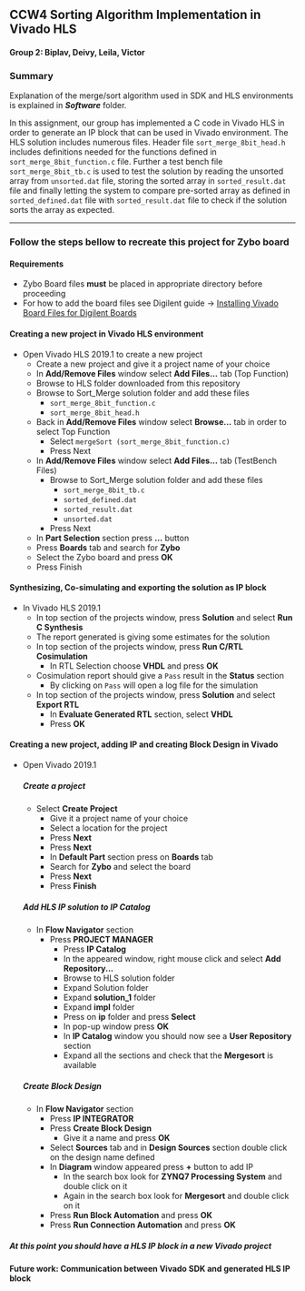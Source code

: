 ## CCW4 Sorting Algorithm Implementation in Vivado HLS
#### Group 2: Biplav, Deivy, Leila, Victor
 
### Summary
Explanation of the merge/sort algorithm used in SDK and HLS environments is explained in ***Software*** folder.

In this assignment, our group has implemented a C code in Vivado HLS in order to generate an IP block that can be used in Vivado environment.
The HLS solution includes numerous files. Header file `sort_merge_8bit_head.h` includes definitions needed for the functions defined in `sort_merge_8bit_function.c` file.
Further a test bench file `sort_merge_8bit_tb.c` is used to test the solution by reading the unsorted array from `unsorted.dat` file, 
storing the sorted array in `sorted_result.dat` file and finally letting the system to compare pre-sorted array as defined 
in `sorted_defined.dat` file with `sorted_result.dat` file to check if the solution sorts the array as expected.
 
---
### Follow the steps bellow to recreate this project for Zybo board

#### Requirements

- Zybo Board files **must** be placed in appropriate directory before proceeding
- For how to add the board files see Digilent guide -> [Installing Vivado Board Files for Digilent Boards](https://reference.digilentinc.com/reference/software/vivado/board-files?redirect=1)


#### Creating a new project in Vivado HLS environment

- Open Vivado HLS 2019.1 to create a new project
  - Create a new project and give it a project name of your choice
  - In **Add/Remove Files** window select **Add Files...** tab (Top Function)
  - Browse to HLS folder downloaded from this repository
  - Browse to Sort_Merge solution folder and add these files
    - `sort_merge_8bit_function.c`
    - `sort_merge_8bit_head.h`
  - Back in **Add/Remove Files** window select **Browse...** tab in order to select Top Function
      - Select `mergeSort (sort_merge_8bit_function.c)`
    - Press Next
  - In **Add/Remove Files** window select **Add Files...** tab (TestBench Files)
    - Browse to Sort_Merge solution folder and add these files
      - `sort_merge_8bit_tb.c`
      - `sorted_defined.dat`
      - `sorted_result.dat`
      - `unsorted.dat`
    - Press Next
  - In **Part Selection** section press **...** button
  - Press **Boards** tab and search for **Zybo**
  - Select the Zybo board and press **OK**
  - Press Finish


#### Synthesizing, Co-simulating and exporting the solution as IP block 

- In Vivado HLS 2019.1
  - In top section of the projects window, press **Solution** and select **Run C Synthesis**
  - The report generated is giving some estimates for the solution
  - In top section of the projects window, press **Run C/RTL Cosimulation**
    - In RTL Selection choose **VHDL** and press **OK**
  - Cosimulation report should give a `Pass` result in the **Status** section
    - By clicking on `Pass` will open a log file for the simulation
  - In top section of the projects window, press **Solution** and select **Export RTL**
    - In **Evaluate Generated RTL** section, select **VHDL** 
    - Press **OK**


#### Creating a new project, adding IP and creating Block Design in Vivado

- Open Vivado 2019.1
  
  ##### Create a project
  - Select **Create Project**
      - Give it a project name of your choice
      - Select a location for the project
    - Press **Next**
    - Press **Next**
    - In **Default Part** section press on **Boards** tab
    - Search for **Zybo** and select the board
    - Press **Next**
    - Press **Finish**
  
  ##### Add HLS IP solution to IP Catalog
  - In **Flow Navigator** section
    - Press **PROJECT MANAGER**
      - Press **IP Catalog**
      - In the appeared window, right mouse click and select **Add Repository...**
      - Browse to HLS solution folder
      - Expand Solution folder
      - Expand **solution_1** folder
      - Expand **impl** folder
      - Press on **ip** folder and press **Select**
      - In pop-up window press **OK**
      - In **IP Catalog** window you should now see a **User Repository** section
      - Expand all the sections and check that the **Mergesort** is available
  
  ##### Create Block Design
  - In **Flow Navigator** section
    - Press **IP INTEGRATOR**
    - Press **Create Block Design**
      - Give it a name and press **OK**
    - Select **Sources** tab and in **Design Sources** section double click on the design name defined
    - In **Diagram** window appeared press **+** button to add IP
      - In the search box look for **ZYNQ7 Processing System** and double click on it
      - Again in the search box look for **Mergesort** and double click on it
    - Press **Run Block Automation** and press **OK**
    - Press **Run Connection Automation** and press **OK**

##### At this point you should have a HLS IP block in a new Vivado project

#### Future work: Communication between Vivado SDK and generated HLS IP block
